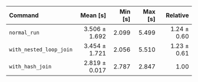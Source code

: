 | Command | Mean [s] | Min [s] | Max [s] | Relative |
|:---|---:|---:|---:|---:|
| `normal_run` | 3.506 ± 1.692 | 2.099 | 5.499 | 1.24 ± 0.60 |
| `with_nested_loop_join` | 3.454 ± 1.721 | 2.056 | 5.510 | 1.23 ± 0.61 |
| `with_hash_join` | 2.819 ± 0.017 | 2.787 | 2.847 | 1.00 |
